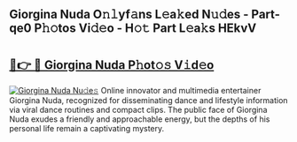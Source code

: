 ## Giorgina Nuda O𝚗𝚕yf𝚊ns L𝚎a𝚔ed N𝚞𝚍es - Part-qe0 P𝚑𝚘tos Vi𝚍𝚎o - H𝚘𝚝 Part L𝚎a𝚔s HEkvV

# <h2><a href="http://kfa29do.oniu.top/?m=Giorgina+Nuda">🔗👉 🔴 Giorgina Nuda P𝚑ot𝚘𝚜 V𝚒d𝚎o</a></h2>

[![Giorgina Nuda Nu𝚍e𝚜](https://i.imgur.com/0qMVB7G.gif)](http://kfa29do.oniu.top/?m=Giorgina+Nuda)
Online innovator and multimedia entertainer Giorgina Nuda, recognized for disseminating dance and lifestyle information via viral dance routines and compact clips. The public face of Giorgina Nuda exudes a friendly and approachable energy, but the depths of his personal life remain a captivating mystery.  
